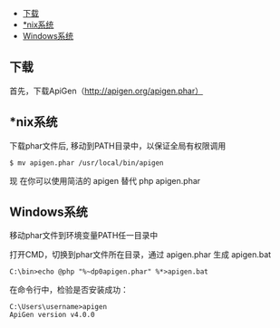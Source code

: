 
<!-- TOC -->

- [下载](#下载)
- [*nix系统](#nix系统)
- [Windows系统](#windows系统)

<!-- /TOC -->
## 下载

首先，下载ApiGen（http://apigen.org/apigen.phar）

## *nix系统

下载phar文件后, 移动到PATH目录中，以保证全局有权限调用

```
$ mv apigen.phar /usr/local/bin/apigen
```
现
在你可以使用简洁的 apigen 替代 php apigen.phar 


## Windows系统

移动phar文件到环境变量PATH任一目录中

打开CMD，切换到phar文件所在目录，通过 apigen.phar 生成 apigen.bat 

```
C:\bin>echo @php "%~dp0apigen.phar" %*>apigen.bat
```

在命令行中，检验是否安装成功：

```
C:\Users\username>apigen
ApiGen version v4.0.0
```